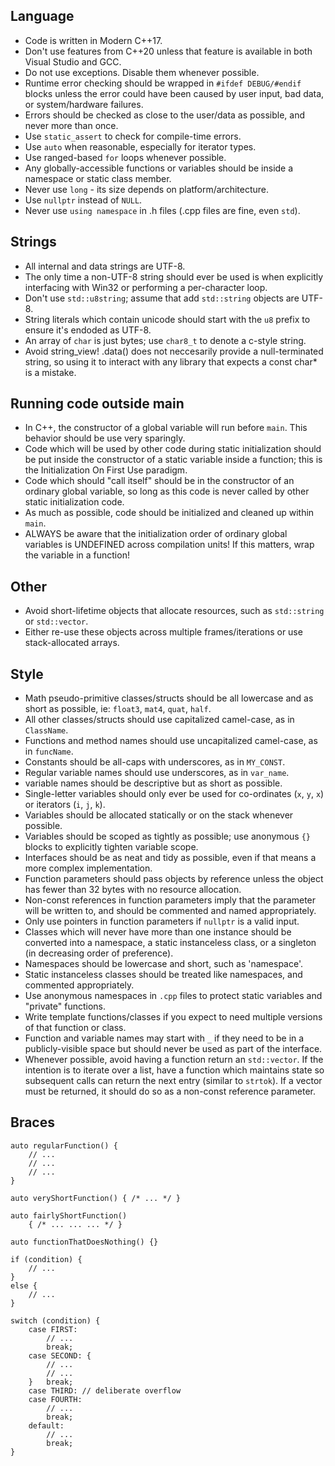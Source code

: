 ## Language
- Code is written in Modern C++17.
- Don't use features from C++20 unless that feature is available in both Visual Studio and GCC.
- Do not use exceptions.  Disable them whenever possible.
- Runtime error checking should be wrapped in `#ifdef DEBUG/#endif` blocks unless the error could have been caused by user input, bad data, or system/hardware failures.
- Errors should be checked as close to the user/data as possible, and never more than once.
- Use `static_assert` to check for compile-time errors.
- Use `auto` when reasonable, especially for iterator types.
- Use ranged-based `for` loops whenever possible.
- Any globally-accessible functions or variables should be inside a namespace or static class member.
- Never use `long` - its size depends on platform/architecture.
- Use `nullptr` instead of `NULL`.
- Never use `using namespace` in .h files (.cpp files are fine, even `std`).

## Strings
- All internal and data strings are UTF-8.
- The only time a non-UTF-8 string should ever be used is when explicitly interfacing with Win32 or performing a per-character loop.
- Don't use `std::u8string`; assume that add `std::string` objects are UTF-8.
- String literals which contain unicode should start with the `u8` prefix to ensure it's endoded as UTF-8.
- An array of `char` is just bytes; use `char8_t` to denote a c-style string.
- Avoid string_view! .data() does not neccesarily provide a null-terminated string, so using it to interact with any library that expects a const char* is a mistake.

## Running code outside main
- In C++, the constructor of a global variable will run before `main`.  This behavior should be use very sparingly.
- Code which will be used by other code during static initialization should be put inside the constructor of a static variable inside a function; this is the Initialization On First Use paradigm.
- Code which should "call itself" should be in the constructor of an ordinary global variable, so long as this code is never called by other static initialization code.
- As much as possible, code should be initialized and cleaned up within `main`.
- ALWAYS be aware that the initialization order of ordinary global variables is UNDEFINED across compilation units! If this matters, wrap the variable in a function!

## Other
- Avoid short-lifetime objects that allocate resources, such as `std::string` or `std::vector`.
- Either re-use these objects across multiple frames/iterations or use stack-allocated arrays.

## Style
- Math pseudo-primitive classes/structs should be all lowercase and as short as possible, ie: `float3`, `mat4`, `quat`, `half`.
- All other classes/structs should use capitalized camel-case, as in `ClassName`.
- Functions and method names should use uncapitalized camel-case, as in `funcName`.
- Constants should be all-caps with underscores, as in `MY_CONST`.
- Regular variable names should use underscores, as in `var_name`.
- variable names should be descriptive but as short as possible.
- Single-letter variables should only ever be used for co-ordinates (`x`, `y`, `x`) or iterators (`i`, `j`, `k`).
- Variables should be allocated statically or on the stack whenever possible.
- Variables should be scoped as tightly as possible; use anonymous `{}` blocks to explicitly tighten variable scope.
- Interfaces should be as neat and tidy as possible, even if that means a more complex implementation.
- Function parameters should pass objects by reference unless the object has fewer than 32 bytes with no resource allocation.
- Non-const references in function parameters imply that the parameter will be written to, and should be commented and named appropriately.
- Only use pointers in function parameters if `nullptr` is a valid input.
- Classes which will never have more than one instance should be converted into a namespace, a static instanceless class, or a singleton (in decreasing order of preference).
- Namespaces should be lowercase and short, such as 'namespace'.
- Static instanceless classes should be treated like namespaces, and commented appropriately.
- Use anonymous namespaces in `.cpp` files to protect static variables and "private" functions.
- Write template functions/classes if you expect to need multiple versions of that function or class.
- Function and variable names may start with `_` if they need to be in a publicly-visible space but should never be used as part of the interface.
- Whenever possible, avoid having a function return an `std::vector`.  If the intention is to iterate over a list, have a function which maintains state so subsequent calls can return the next entry (similar to `strtok`).  If a vector must be returned, it should do so as a non-const reference parameter.

## Braces
```
auto regularFunction() {
	// ...
	// ...
	// ...
}

auto veryShortFunction() { /* ... */ }

auto fairlyShortFunction()
	{ /* ... ... ... */ }

auto functionThatDoesNothing() {}

if (condition) {
	// ...
}
else {
	// ...
}

switch (condition) {
	case FIRST:
		// ...
		break;
	case SECOND: {
		// ...
		// ...
	}	break;
	case THIRD: // deliberate overflow
	case FOURTH:
		// ...
		break;
	default:
		// ...
		break;
}
```